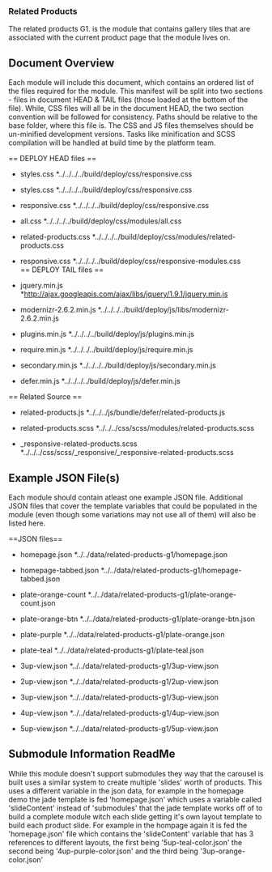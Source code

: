 ### Related Products

The related products G1. is the module that contains gallery tiles that are associated with the current product page that the module lives on. 


Document Overview
-----------------

Each module will include this document, which contains an ordered list of the files required for the module. This manifest will be split into two sections - files in document HEAD & TAIL files (those loaded at the bottom of the file). While, CSS files will all be in the document HEAD, the two section convention will be followed for consistency. Paths should be relative to the base folder, where this file is. The CSS and JS files themselves should be un-minified development versions. Tasks like minification and SCSS compilation will be handled at build time by the platform team.


== DEPLOY HEAD files ==

* styles.css
	*../../../../build/deploy/css/responsive.css

* styles.css
	*../../../../build/deploy/css/responsive.css
	
* responsive.css
	*../../../../build/deploy/css/responsive.css
	
* all.css
	*../../../../build/deploy/css/modules/all.css
	
* related-products.css
	*../../../../build/deploy/css/modules/related-products.css

* responsive.css
	*../../../../build/deploy/css/responsive-modules.css	
== DEPLOY TAIL files ==

* jquery.min.js
	*http://ajax.googleapis.com/ajax/libs/jquery/1.9.1/jquery.min.js

* modernizr-2.6.2.min.js
	*../../../../build/deploy/js/libs/modernizr-2.6.2.min.js

* plugins.min.js
	*../../../../build/deploy/js/plugins.min.js

* require.min.js
	*../../../../build/deploy/js/require.min.js
	
* secondary.min.js
	*../../../../build/deploy/js/secondary.min.js

* defer.min.js
	*../../../../build/deploy/js/defer.min.js
	
== Related Source ==

* related-products.js
	*../../../js/bundle/defer/related-products.js

* related-products.scss
	*../../../css/scss/modules/related-products.scss

* _responsive-related-products.scss
	*../../../css/scss/_responsive/_responsive-related-products.scss
	
Example JSON File(s)
--------------------

Each module should contain atleast one example JSON file. Additional JSON files that cover the template variables that could be populated in the module (even though some variations may not use all of them) will also be listed here.

==JSON files==


* homepage.json
	*../../data/related-products-g1/homepage.json

* homepage-tabbed.json
	*../../data/related-products-g1/homepage-tabbed.json

* plate-orange-count
	*../../data/related-products-g1/plate-orange-count.json
	
* plate-orange-btn
	*../../data/related-products-g1/plate-orange-btn.json
	
* plate-purple
	*../../data/related-products-g1/plate-orange.json
	
* plate-teal
	*../../data/related-products-g1/plate-teal.json
	
* 3up-view.json
	*../../data/related-products-g1/3up-view.json
	
* 2up-view.json
	*../../data/related-products-g1/2up-view.json

* 3up-view.json
	*../../data/related-products-g1/3up-view.json

* 4up-view.json
	*../../data/related-products-g1/4up-view.json

* 5up-view.json
	*../../data/related-products-g1/5up-view.json


Submodule Information ReadMe
----------------------------

While this module doesn't support submodules they way that the carousel is built uses a similar system to create multiple 'slides' worth of products. This uses a different variable in the json data, for example in the homepage demo the jade template is fed 'homepage.json' which uses a variable called 'slideContent' instead of 'submodules' that the jade template works off of to build a complete module witch each slide getting it's own layout template to build each product slide. For example in the hompage again it is fed the 'homepage.json' file which contains the 'slideContent' variable that has 3 references to different layouts, the first being '5up-teal-color.json' the second being '4up-purple-color.json' and the third being '3up-orange-color.json'























